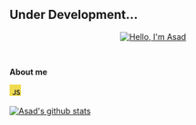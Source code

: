 <h2> Under Development...</h2>
<p align="center"><a href="#"><img width="80%" alt="Hello, I'm Asad" src="" /></a></p>

<br />

<!-- I'm a self-taught passionate FrontEnd developer. -->

**About me**

<!-- - 💼 FrontEnd Engineer at []() -->

<!-- - 📈  -->

<!-- - ❤️ I love writing TypeScript, and building fun experiments on type-level -->

<!-- - 💬 Ask me about anything [here]() -->

<code><img height="20" alt="javascript" src="https://raw.githubusercontent.com/github/explore/80688e429a7d4ef2fca1e82350fe8e3517d3494d/topics/javascript/javascript.png"></code>
<!-- <code><img height="20" alt="typescript" src="https://raw.githubusercontent.com/github/explore/80688e429a7d4ef2fca1e82350fe8e3517d3494d/topics/typescript/typescript.png"></code>
<code><img height="20" alt="react" src="https://raw.githubusercontent.com/github/explore/80688e429a7d4ef2fca1e82350fe8e3517d3494d/topics/react/react.png"></code> -->
<!-- <code><img height="20" alt="graphql" src="https://raw.githubusercontent.com/github/explore/5c058a388828bb5fde0bcafd4bc867b5bb3f26f3/topics/graphql/graphql.png"></code>
<code><img height="20" alt="nodejs" src="https://raw.githubusercontent.com/github/explore/80688e429a7d4ef2fca1e82350fe8e3517d3494d/topics/nodejs/nodejs.png"></code>     -->


<a href="https://github.com/AsadSheikhJ/AsadSheikhJ"><img align="center" src="https://github-readme-stats-cth8rz6s9-asad-sheikh.vercel.app/api?username=AsadSheikhJ&show_icons=true&include_all_commits=true&theme=gotham&count_private=true" alt="Asad's github stats" /></a>
<!-- <a href="https://github.com/anuraghazra/github-readme-stats"><img align="center" src="https://github-readme-stats.vercel.app/api/top-langs/?username=anuraghazra&layout=compact&theme=buefy&hide_border=true" /></a> -->


<!-- #### Top Repositories


<a href="https://github.com/AsadSheikhJ/github-readme-stats">
  <img align="center" src="https://github-readme-stats-phi-eight-28.vercel.app/api/pin/?username=AsadSheikhJ&repo=github-readme-stats&theme=buefy" />
</a> -->
<!-- <a href="https://github.com/anuraghazra/anuraghazra.github.io">
  <img align="center" src="https://github-readme-stats-phi-eight-28.vercel.app/api/pin/?username=AsadSheikhJ&repo=anuraghazra.github.io&theme=buefy" />
</a> -->

<br />
<br />

<!-- <a href="https://twitter.com/anuraghazru">
  <img align="right" alt="Anurag Hazra | Twitter" width="21px" src="https://raw.githubusercontent.com/anuraghazra/anuraghazra/master/assets/twitter.svg" />
</a>
<a href="https://codesandbox.io/u/anuraghazra">
  <img align="right" alt="Anurag Hazra | CodeSandbox" width="20px" src="https://raw.githubusercontent.com/anuraghazra/anuraghazra/master/assets/codesandbox.svg" />
</a> -->
